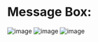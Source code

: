 # Message Box:
![image](https://github.com/user-attachments/assets/6736b35d-06fa-4000-82ca-41cc12c799b6)
![image](https://github.com/user-attachments/assets/75b97fdd-6ba7-4ae2-a275-d24213c18691)
![image](https://github.com/user-attachments/assets/762d77b5-2ee1-4a0c-97ca-463820afc358)

